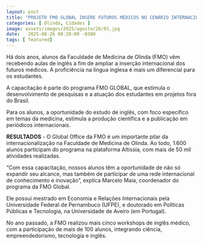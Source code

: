 ```yaml
---
layout: post
title: "PROJETO FMO GLOBAL INSERE FUTUROS MÉDICOS NO CENÁRIO INTERNACIONAL"
categories: [ Olinda, Cidades ]
image: assets/images/2025/agosto/26/01.jpg
date:   2025-08-26 08:20:00 -0300
tags: [ featured]
---
```

Há dois anos, alunos da Faculdade de Medicina de Olinda (FMO) vêm recebendo aulas de inglês a fim de ampliar a inserção internacional dos futuros médicos. A proficiência na língua inglesa é mais um diferencial para os estudantes.

A capacitação é parte do programa FMO GLOBAL, que estimula o desenvolvimento de pesquisas e a atuação dos estudantes em projetos fora do Brasil.

Para os alunos, a oportunidade do estudo de inglês, com foco específico em temas da medicina, estimula a produção científica e a publicação em periódicos internacionais.

**RESULTADOS** - O Global Office da FMO é um importante pilar da internacionalização na Faculdade de Medicina de Olinda. Ao todo, 1.600 alunos participam do programa na plataforma Altissia, com mais de 50 mil atividades realizadas.

“Com essa capacitação, nossos alunos têm a oportunidade de não só expandir seu alcance, mas também de participar de uma rede internacional de conhecimento e inovação”, explica Marcelo Maia, coordenador do programa da FMO Global.

Ele possui mestrado em Economia e Relações Internacionais pela Universidade Federal de Pernambuco (UFPE), e doutorado em Políticas Públicas e Tecnologia, na Universidade de Aveiro (em Portugal).

No ano passado, a FMO realizou mais cinco workshops de inglês médico, com a participação de mais de 100 alunos, integrando ciência, empreendedorismo, tecnologia e inglês.